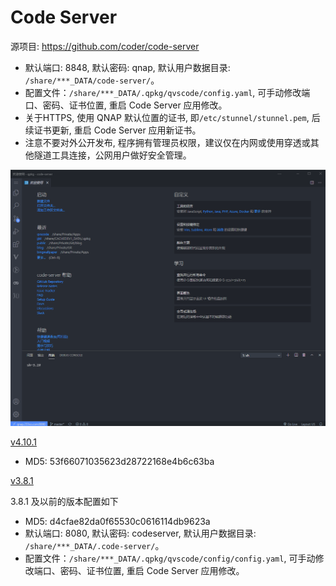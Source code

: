 # Code Server

源项目: <https://github.com/coder/code-server>

- 默认端口: 8848, 默认密码: qnap, 默认用户数据目录: `/share/***_DATA/code-server/`。
- 配置文件：`/share/***_DATA/.qpkg/qvscode/config.yaml`, 可手动修改端口、密码、证书位置, 重启 Code Server 应用修改。
- 关于HTTPS, 使用 QNAP 默认位置的证书, 即`/etc/stunnel/stunnel.pem`, 后续证书更新, 重启 Code Server 应用新证书。
- 注意不要对外公开发布, 程序拥有管理员权限，建议仅在内网或使用穿透或其他隧道工具连接，公网用户做好安全管理。

![codeserver](/code-server/codeserver.png)

[v4.10.1](https://github.com/Jay-Young/qpkg/releases)

- MD5: 53f66071035623d28722168e4b6c63ba

[v3.8.1](/code-server/build/qvscode_3.8.1.qpkg)

3.8.1 及以前的版本配置如下

- MD5: d4cfae82da0f65530c0616114db9623a
- 默认端口: 8080, 默认密码: codeserver, 默认用户数据目录: `/share/***_DATA/.code-server/`。
- 配置文件：`/share/***_DATA/.qpkg/qvscode/config/config.yaml`, 可手动修改端口、密码、证书位置, 重启 Code Server 应用修改。
